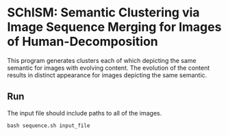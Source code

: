 # SChISM: Semantic Clustering via Image Sequence Merging for Images of Human-Decomposition
This program generates clusters each of which depicting the same semantic for images with evolving content. The evolution of the content results in distinct appearance for images depicting the same semantic.
## Run
The input file should include paths to all of the images.
```
bash sequence.sh input_file
```
